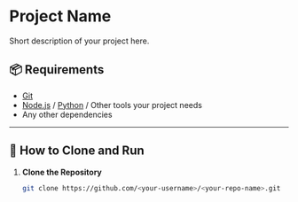 # Project Name

Short description of your project here.

## 📦 Requirements

- [Git](https://git-scm.com/downloads)
- [Node.js](https://nodejs.org/) / [Python](https://www.python.org/) / Other tools your project needs
- Any other dependencies

---

## 🚀 How to Clone and Run

1. **Clone the Repository**
   ```bash
   git clone https://github.com/<your-username>/<your-repo-name>.git
